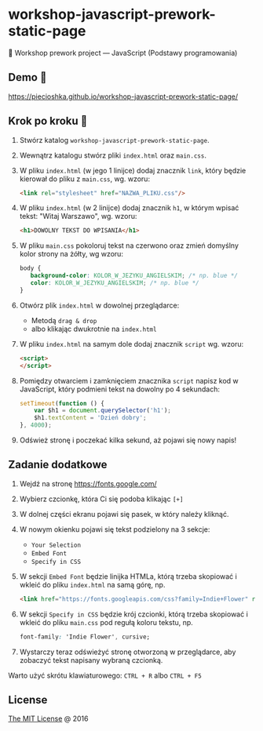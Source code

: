 # workshop-javascript-prework-static-page

💾 Workshop prework project — JavaScript (Podstawy programowania)

## Demo 🎉

<https://piecioshka.github.io/workshop-javascript-prework-static-page/>

## Krok po kroku 👣

1. Stwórz katalog `workshop-javascript-prework-static-page`.
2. Wewnątrz katalogu stwórz pliki `index.html` oraz `main.css`.
3. W pliku `index.html` (w jego 1 linijce) dodaj znacznik `link`, który
    będzie kierował do pliku z `main.css`, wg. wzoru:

    ```html
    <link rel="stylesheet" href="NAZWA_PLIKU.css"/>
    ```

4. W pliku `index.html` (w 2 linijce) dodaj znacznik `h1`, w którym
    wpisać tekst: "Witaj Warszawo", wg. wzoru:

    ```html
    <h1>DOWOLNY TEKST DO WPISANIA</h1>
    ```

5. W pliku `main.css` pokoloruj tekst na czerwono oraz zmień domyślny kolor
    strony na żółty, wg wzoru:

    ```css
    body {
       background-color: KOLOR_W_JEZYKU_ANGIELSKIM; /* np. blue */
       color: KOLOR_W_JEZYKU_ANGIELSKIM; /* np. blue */
    }
    ```

6. Otwórz plik `index.html` w dowolnej przeglądarce:

    * Metodą `drag & drop`
    * albo klikając dwukrotnie na `index.html`

7. W pliku `index.html` na samym dole dodaj znacznik `script` wg. wzoru:

    ```html
    <script>
    </script>
    ```

8. Pomiędzy otwarciem i zamknięciem znacznika `script` napisz kod w JavaScript,
    który podmieni tekst na dowolny po 4 sekundach:

    ```javascript
    setTimeout(function () {
        var $h1 = document.querySelector('h1');
        $h1.textContent = 'Dzień dobry';
    }, 4000);
    ```

9. Odśwież stronę i poczekać kilka sekund, aż pojawi się nowy napis!

## Zadanie dodatkowe

1. Wejdź na stronę <https://fonts.google.com/>
2. Wybierz czcionkę, która Ci się podoba klikając `[+]`
3. W dolnej części ekranu pojawi się pasek, w który należy kliknąć.
4. W nowym okienku pojawi się tekst podzielony na 3 sekcje:

    * `Your Selection`
    * `Embed Font`
    * `Specify in CSS`

5. W sekcji `Embed Font` będzie linijka HTMLa, którą trzeba skopiować
    i wkleić do pliku `index.html` na samą górę, np.

    ```html
    <link href="https://fonts.googleapis.com/css?family=Indie+Flower" rel="stylesheet"/>
    ```

6. W sekcji `Specify in CSS` będzie krój czcionki, którą trzeba skopiować
    i wkleić do pliku `main.css` pod regułą koloru tekstu, np.

    ```css
    font-family: 'Indie Flower', cursive;
    ```

7. Wystarczy teraz odświeżyć stronę otworzoną w przeglądarce, aby zobaczyć
    tekst napisany wybraną czcionką.

Warto użyć skrótu klawiaturowego: `CTRL + R` albo `CTRL + F5`

## License

[The MIT License](http://piecioshka.mit-license.org) @ 2016
